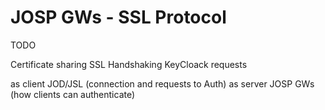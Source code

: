 # JOSP GWs - SSL Protocol

TODO

Certificate sharing
SSL Handshaking
KeyCloack requests

as client JOD/JSL (connection and requests to Auth)
as server JOSP GWs (how clients can authenticate)